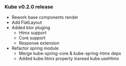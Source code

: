 ### Kube v0.2.0 release
- Rework base components render
- Add FlatLayout
- Added ktor pluging
  - Htmx support
  - Core support
  - Response extension
- Refactor spring module
  - Merge kube-spring-core & kube-spring-htmx deps
  - Added kube.htmx property insread kube.useHtmx
